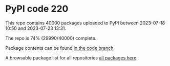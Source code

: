 # PyPI code 220

This repo contains 40000 packages uploaded to PyPI between 
2023-07-18 10:50 and 2023-07-23 13:31.

The repo is 74% (29990/40000) complete.

Package contents can be found [in the code branch](https://github.com/pypi-data/pypi-mirror-220/tree/code/packages).

A browsable package list for all repositories [all packages here](https://pypi-data.github.io/website/repositories/pypi-mirror-220).


